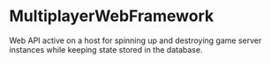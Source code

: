 # MultiplayerWebFramework
Web API active on a host for spinning up and destroying game server instances while keeping state stored in the database.
